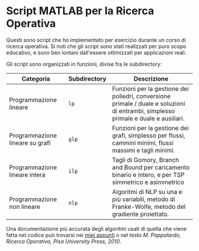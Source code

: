 # Script MATLAB per la Ricerca Operativa

Questi sono script che ho implementato per esercizio durante un corso di ricerca operativa.
Si noti che gli script sono stati realizzati per puro scopo educativo, e sono ben lontani dall'essere ottimizzati per applicazioni reali.

Gli script sono organizzati in funzioni, divise fra le subdirectory:

| Categoria | Subdirectory | Descrizione | 
| - | - | - |
| Programmazione lineare | `lp` | Funzioni per la gestione dei poliedri, conversione primale / duale e soluzioni di entrambi, simplesso primale e duale e ausiliari. | 
| Programmazione lineare su grafi | `glp` | Funzioni per la gestione dei grafi, simplesso per flussi, cammini minimi, flussi massimi e tagli minimi. |
| Programmazione lineare intera | `ilp` | Tagli di Gomory, Branch and Bound per caricamento binario e intero, e per TSP simmetrico e asimmetrico |
| Programmazione non lineare | `nlp` | Algoritmi di NLP su una e più variabili, metodo di Franke-Wolfe, metodo del gradiente proiettato. |

Una documentazione più accurata degli algoritmi usati di quella che viene fatta nel codice può trovarsi nei [miei appunti](https://github.com/seggiani-luca/appunti-or) o nel testo _M. Pappalardo, Ricerca Operativa, Pisa University Press, 2010_.
